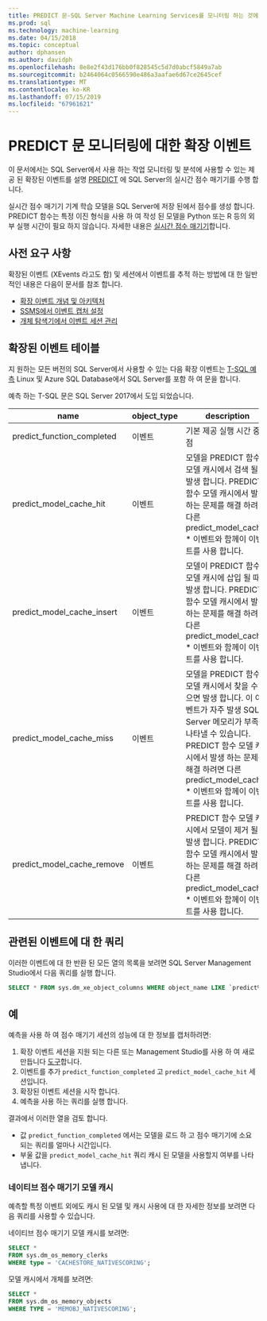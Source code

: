 ```yaml
---
title: PREDICT 문-SQL Server Machine Learning Services를 모니터링 하는 것에 대 한 확장된 이벤트
ms.prod: sql
ms.technology: machine-learning
ms.date: 04/15/2018
ms.topic: conceptual
author: dphansen
ms.author: davidph
ms.openlocfilehash: 8e8e2f43d176bb0f828545c5d7d0abcf5849a7ab
ms.sourcegitcommit: b2464064c0566590e486a3aafae6d67ce2645cef
ms.translationtype: MT
ms.contentlocale: ko-KR
ms.lasthandoff: 07/15/2019
ms.locfileid: "67961621"
---
```

# <a name="extended-events-for-monitoring-predict-statements"></a>PREDICT 문 모니터링에 대한 확장 이벤트

이 문서에서는 SQL Server에서 사용 하는 작업 모니터링 및 분석에 사용할 수 있는 제공 된 확장된 이벤트를 설명 [PREDICT](https://docs.microsoft.com/sql/t-sql/queries/predict-transact-sql) 에 SQL Server의 실시간 점수 매기기를 수행 합니다.

실시간 점수 매기기 기계 학습 모델을 SQL Server에 저장 된에서 점수를 생성 합니다. PREDICT 함수는 특정 이진 형식을 사용 하 여 작성 된 모델을 Python 또는 R 등의 외부 실행 시간이 필요 하지 않습니다. 자세한 내용은 [실시간 점수 매기기](https://docs.microsoft.com/sql/advanced-analytics/real-time-scoring)합니다.

## <a name="prerequisites"></a>사전 요구 사항

확장된 이벤트 (XEvents 라고도 함) 및 세션에서 이벤트를 추적 하는 방법에 대 한 일반적인 내용은 다음이 문서를 참조 합니다.

+ [확장 이벤트 개념 및 아키텍처](https://docs.microsoft.com/sql/relational-databases/extended-events/extended-events)
+ [SSMS에서 이벤트 캡처 설정](https://docs.microsoft.com/sql/relational-databases/extended-events/quick-start-extended-events-in-sql-server)
+ [개체 탐색기에서 이벤트 세션 관리](https://docs.microsoft.com/sql/relational-databases/extended-events/manage-event-sessions-in-the-object-explorer)

## <a name="table-of-extended-events"></a>확장된 이벤트 테이블

지 원하는 모든 버전의 SQL Server에서 사용할 수 있는 다음 확장 이벤트는 [T-SQL 예측](https://docs.microsoft.com/sql/t-sql/queries/predict-transact-sql) Linux 및 Azure SQL Database에서 SQL Server를 포함 하 여 문을 합니다. 

예측 하는 T-SQL 문은 SQL Server 2017에서 도입 되었습니다. 

|name |object_type|description| 
|----|----|----|
|predict_function_completed |이벤트  |기본 제공 실행 시간 중단점|
|predict_model_cache_hit |이벤트|모델을 PREDICT 함수 모델 캐시에서 검색 될 때 발생 합니다. PREDICT 함수 모델 캐시에서 발생 하는 문제를 해결 하려면 다른 predict_model_cache_ * 이벤트와 함께이 이벤트를 사용 합니다.|
|predict_model_cache_insert |이벤트  |   모델이 PREDICT 함수 모델 캐시에 삽입 될 때 발생 합니다. PREDICT 함수 모델 캐시에서 발생 하는 문제를 해결 하려면 다른 predict_model_cache_ * 이벤트와 함께이 이벤트를 사용 합니다.    |
|predict_model_cache_miss   |이벤트|모델을 PREDICT 함수 모델 캐시에서 찾을 수 없으면 발생 합니다. 이 이벤트가 자주 발생 SQL Server 메모리가 부족을 나타낼 수 있습니다. PREDICT 함수 모델 캐시에서 발생 하는 문제를 해결 하려면 다른 predict_model_cache_ * 이벤트와 함께이 이벤트를 사용 합니다.|
|predict_model_cache_remove |이벤트| PREDICT 함수 모델 캐시에서 모델이 제거 될 때 발생 합니다. PREDICT 함수 모델 캐시에서 발생 하는 문제를 해결 하려면 다른 predict_model_cache_ * 이벤트와 함께이 이벤트를 사용 합니다.|

## <a name="query-for-related-events"></a>관련된 이벤트에 대 한 쿼리

이러한 이벤트에 대 한 반환 된 모든 열의 목록을 보려면 SQL Server Management Studio에서 다음 쿼리를 실행 합니다.

```sql
SELECT * FROM sys.dm_xe_object_columns WHERE object_name LIKE `predict%'
```

## <a name="examples"></a>예

예측을 사용 하 여 점수 매기기 세션의 성능에 대 한 정보를 캡처하려면:

1. 확장 이벤트 세션을 지원 되는 다른 또는 Management Studio를 사용 하 여 새로 만듭니다 [도구](https://docs.microsoft.com/sql/relational-databases/extended-events/extended-events-tools)합니다.
2. 이벤트를 추가 `predict_function_completed` 고 `predict_model_cache_hit` 세션입니다.
3. 확장된 이벤트 세션을 시작 합니다.
4. 예측을 사용 하는 쿼리를 실행 합니다.

결과에서 이러한 열을 검토 합니다.

+ 값 `predict_function_completed` 에서는 모델을 로드 하 고 점수 매기기에 소요 되는 쿼리를 얼마나 시간입니다.
+ 부울 값을 `predict_model_cache_hit` 쿼리 캐시 된 모델을 사용할지 여부를 나타냅니다. 

### <a name="native-scoring-model-cache"></a>네이티브 점수 매기기 모델 캐시

예측할 특정 이벤트 외에도 캐시 된 모델 및 캐시 사용에 대 한 자세한 정보를 보려면 다음 쿼리를 사용할 수 있습니다.

네이티브 점수 매기기 모델 캐시를 보려면:

```sql
SELECT *
FROM sys.dm_os_memory_clerks
WHERE type = 'CACHESTORE_NATIVESCORING';
```

모델 캐시에서 개체를 보려면:

```sql
SELECT *
FROM sys.dm_os_memory_objects
WHERE TYPE = 'MEMOBJ_NATIVESCORING';
```


